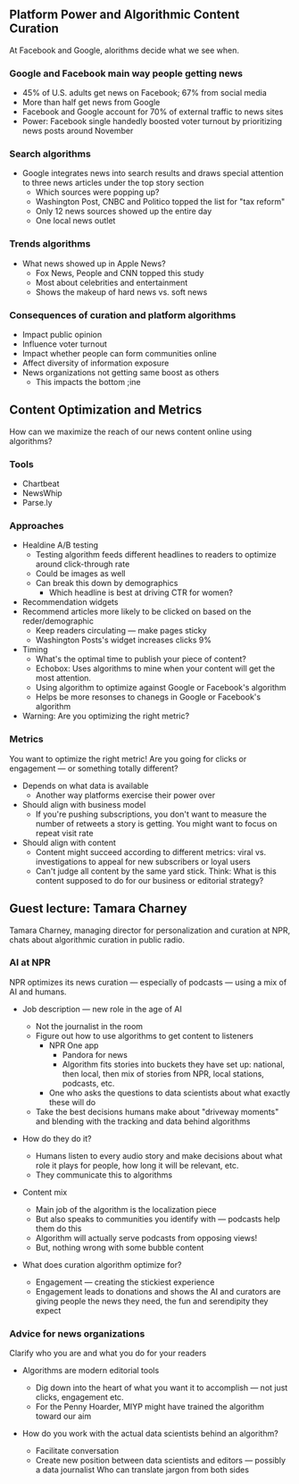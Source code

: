 ## Platform Power and Algorithmic Content Curation

<p>At Facebook and Google, alorithms decide what we see when.</p>

### Google and Facebook main way people getting news

* 45% of U.S. adults get news on Facebook; 67% from social media
* More than half get news from Google
* Facebook and Google account for 70% of external traffic to news sites
* Power: Facebook single handedly boosted voter turnout by prioritizing news posts around November

### Search algorithms

* Google integrates news into search results and draws special attention to three news articles under the top story section
    * Which sources were popping up?
    * Washington Post, CNBC and Politico topped the list for "tax reform"
    * Only 12 news sources showed up the entire day
    * One local news outlet

### Trends algorithms

* What news showed up in Apple News?
    * Fox News, People and CNN topped this study
    * Most about celebrities and entertainment
    * Shows the makeup of hard news vs. soft news 

### Consequences of curation and platform algorithms

* Impact public opinion
* Influence voter turnout
* Impact whether people can form communities online
* Affect diversity of information exposure
* News organizations not getting same boost as others
    * This impacts the bottom ;ine

## Content Optimization and Metrics

<p>How can we maximize the reach of our news content online using algorithms?</p>

### Tools

* Chartbeat
* NewsWhip
* Parse.ly

### Approaches

* Healdine A/B testing
    * Testing algorithm feeds different headlines to readers to optimize around click-through rate
    * Could be images as well
    * Can break this down by demographics
        * Which headline is best at driving CTR for women?
* Recommendation widgets
* Recommend articles more likely to be clicked on based on the reder/demographic
    * Keep readers circulating — make pages sticky
    * Washington Posts's widget increases clicks 9%
* Timing
    * What's the optimal time to publish your piece of content?
    * Echobox: Uses algorithms to mine when your content will get the most attention.
    * Using algorithm to optimize against Google or Facebook's algorithm
    * Helps be more resonses to chanegs in Google or Facebook's algorithm
* Warning: Are you optimizing the right metric?

### Metrics

<p>You want to optimize the right metric! Are you going for clicks or engagement — or something totally different?</p>

* Depends on what data is available
    * Another way platforms exercise their power over 
* Should align with business model
    * If you're pushing subscriptions, you don't want to measure the number of retweets a story is getting. You might want to focus on repeat visit rate
* Should align with content
    * Content might succeed according to different metrics: viral vs. investigations to appeal for new subscribers or loyal users
    * Can't judge all content by the same yard stick. Think: What is this content supposed to do for our business or editorial strategy?

## Guest lecture: Tamara Charney

<p>Tamara Charney, managing director for personalization and curation at NPR, chats about algorithmic curation in public radio.</p>

### AI at NPR

<p>NPR optimizes its news curation — especially of podcasts — using a mix of AI and humans.</p>

* Job description — new role in the age of AI
    * Not the journalist in the room
    * Figure out how to use algorithms to get content to listeners
        * NPR One app
            * Pandora for news
            * Algorithm fits stories into buckets they have set up: national, then local, then mix of stories from NPR, local stations, podcasts, etc.
        * One who asks the questions to data scientists about what exactly these will do
    * Take the best decisions humans make about "driveway moments" and blending with the tracking and data behind algorithms

* How do they do it?
    * Humans listen to every audio story and make decisions about what role it plays for people, how long it will be relevant, etc.
    * They communicate this to algorithms

* Content mix
    * Main job of the algorithm is the localization piece
    * But also speaks to communities you identify with — podcasts help them do this
    * Algorithm will actually serve podcasts from opposing views!
    * But, nothing wrong with some bubble content

* What does curation algorithm optimize for?
    * Engagement — creating the stickiest experience
    * Engagement leads to donations and shows the AI and curators are giving people the news they need, the fun and serendipity they expect

### Advice for news organizations

<p>Clarify who you are and what you do for your readers</p>

* Algorithms are modern editorial tools
    * Dig down into the heart of what you want it to accomplish — not just clicks, engagement etc.
    * For the Penny Hoarder, MIYP might have trained the algorithm toward our aim

* How do you work with the actual data scientists behind an algorithm?
    * Facilitate conversation
    * Create new position between data scientists and editors — possibly a data journalist Who can translate jargon from both sides







